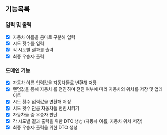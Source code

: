 ## 기능목록

### 입력 및 출력
- [x] 자동차 이름을 콤마로 구분해 입력
- [x] 시도 횟수를 입력
- [x] 각 시도별 결과를 출력
- [x] 최종 우승자 출력
### 도메인 기능
- [x] 자동차 이름 입력값을 자동차들로 변환해 저장
- [x] 랜덤값을 통해 자동차 를 전진하며 전진 여부에 따라 자동차의 위치를 저장 및 업데이트
- [x] 시도 횟수 입력값을 변환해 저장
- [x] 시도 횟수 만큼 자동차들 전진시키기
- [x] 자동차들 중 우승자 판단
- [x] 각 시도별 결과 출력을 위한 DTO 생성 (자동차 이름, 자동차 위치 저장)
- [x] 최종 우승자 출력을 위한 DTO 생성